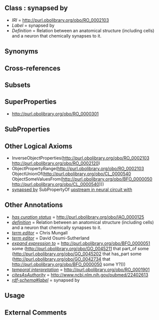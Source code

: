 
## Class : synapsed by

 * *IRI* = http://purl.obolibrary.org/obo/RO_0002103
 * *Label* = synapsed by
 * *Definition* = Relation between an anatomical structure (including cells) and a neuron that chemically synapses to it. 

## Synonyms


## Cross-references


## Subsets


## SuperProperties

 * <http://purl.obolibrary.org/obo/RO_0000301>

## SubProperties


## Other Logical Axioms

 * InverseObjectProperties(<http://purl.obolibrary.org/obo/RO_0002103> <http://purl.obolibrary.org/obo/RO_0002120>)
 * ObjectPropertyRange(<http://purl.obolibrary.org/obo/RO_0002103> ObjectUnionOf(<http://purl.obolibrary.org/obo/CL_0000540> ObjectSomeValuesFrom(<http://purl.obolibrary.org/obo/BFO_0000050> <http://purl.obolibrary.org/obo/CL_0000540>)))
 * [synapsed by](../../RO/03/RO_0002103.md) SubPropertyOf [upstream in neural circuit with](../../RO/01/RO_0000301.md)

## Other Annotations

 * *[has curation status](../../IAO/14/IAO_0000114.md)* = http://purl.obolibrary.org/obo/IAO_0000125
 * *[definition](../../IAO/15/IAO_0000115.md)* = Relation between an anatomical structure (including cells) and a neuron that chemically synapses to it. 
 * *[term editor](../../IAO/17/IAO_0000117.md)* = Chris Mungall
 * *[term editor](../../IAO/17/IAO_0000117.md)* = David Osumi-Sutherland
 * *[expand expression to](../../IAO/24/IAO_0000424.md)* = <http://purl.obolibrary.org/obo/BFO_0000051> some (<http://purl.obolibrary.org/obo/GO_0045211> that part_of some (<http://purl.obolibrary.org/obo/GO_0045202> that has_part some (<http://purl.obolibrary.org/obo/GO_0042734> that <http://purl.obolibrary.org/obo/BFO_0000050> some Y?)))
 * *[temporal interpretation](../../RO/00/RO_0001900.md)* = http://purl.obolibrary.org/obo/RO_0001901
 * *[citesAsAuthority](../../ty/citesAsAuthority.md)* = http://www.ncbi.nlm.nih.gov/pubmed/22402613
 * *[rdf-schema#label](../../el/rdf-schema#label.md)* = synapsed by

## Usage


## External Comments

